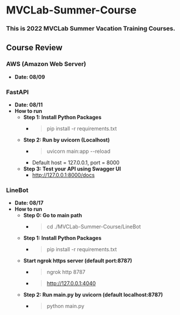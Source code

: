 # MVCLab-Summer-Course

### This is 2022 MVCLab Summer Vacation Training Courses.

## Course Review

### AWS (Amazon Web Server)
* **Date: 08/09**

### FastAPI
* **Date: 08/11**
* **How to run**
    * **Step 1: Install Python Packages**
        * > pip install -r requirements.txt
    * **Step 2: Run by uvicorn (Localhost)**
        * > uvicorn main:app --reload
        * Default host = 127.0.0.1, port = 8000
    * **Step 3: Test your API using Swagger UI**
        * http://127.0.0.1:8000/docs
### LineBot
* **Date: 08/17**
* **How to run**
    * **Step 0: Go to main path**
        * > cd ./MVCLab-Summer-Course/LineBot
    * **Step 1: Install Python Packages**
        * > pip install -r requirements.txt
    * **Start ngrok https server (default port:8787)**
        * > ngrok http 8787
        * > http://127.0.0.1:4040
    * **Step 2: Run main.py by uvicorn (default localhost:8787)**
        * > python main.py